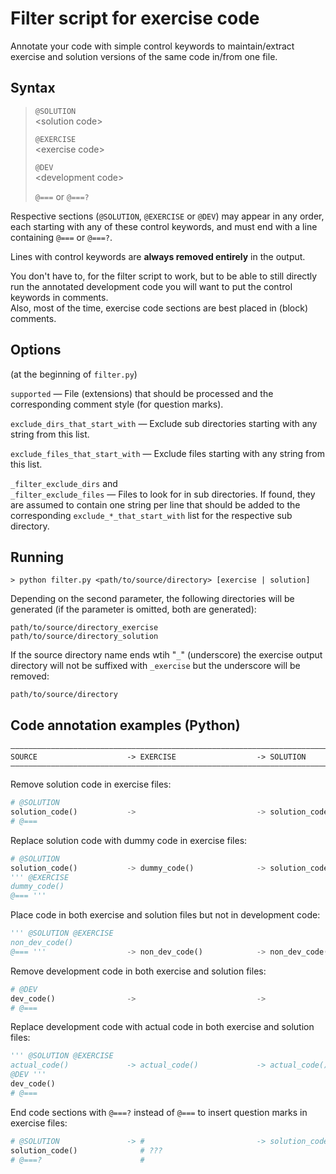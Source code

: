 # Filter script for exercise code

Annotate your code with simple control keywords to maintain/extract exercise and solution versions of the same code in/from one file.

## Syntax

> `@SOLUTION`  
> \<solution code>  
>
> `@EXERCISE`  
> \<exercise code>  
>
> `@DEV`  
> \<development code>  
>
> `@===` or `@===?`

Respective sections (`@SOLUTION`, `@EXERCISE` or `@DEV`) may appear in any order, each starting with any of these control keywords, and must end with a line containing `@===` or `@===?`.

Lines with control keywords are **always removed entirely** in the output.

You don't have to, for the filter script to work, but to be able to still directly run the annotated development code you will want to put the control keywords in comments.  
Also, most of the time, exercise code sections are best placed in (block) comments.


## Options
(at the beginning of `filter.py`)

`supported` &mdash; File (extensions) that should be processed and the corresponding comment style (for question marks).

`exclude_dirs_that_start_with` &mdash; Exclude sub directories starting with any string from this list.

`exclude_files_that_start_with` &mdash; Exclude files starting with any string from this list.

`_filter_exclude_dirs` and  
`_filter_exclude_files` &mdash; Files to look for in sub directories. If found, they are assumed to contain one string per line that should be added to the corresponding `exclude_*_that_start_with` list for the respective sub directory.


## Running

```
> python filter.py <path/to/source/directory> [exercise | solution]
```

Depending on the second parameter, the following directories will be generated
(if the parameter is omitted, both are generated):
```
path/to/source/directory_exercise
path/to/source/directory_solution
```
If the source directory name ends wtih "`_`" (underscore) the exercise output directory will not be suffixed with `_exercise` but the underscore will be removed:
```
path/to/source/directory
```


## Code annotation examples (Python)
```
—————————————————————————————————————————————————————————————————————————
SOURCE                    -> EXERCISE                  -> SOLUTION
—————————————————————————————————————————————————————————————————————————
```

Remove solution code in exercise files:
```python
# @SOLUTION
solution_code()           ->                           -> solution_code()
# @===
```

Replace solution code with dummy code in exercise files:
```python
# @SOLUTION
solution_code()           -> dummy_code()              -> solution_code()
''' @EXERCISE
dummy_code()
@=== '''
```

Place code in both exercise and solution files but not in development code:
```python
''' @SOLUTION @EXERCISE
non_dev_code()
@=== '''                  -> non_dev_code()            -> non_dev_code()
```

Remove development code in both exercise and solution files:
```python
# @DEV
dev_code()                ->                           ->
# @===
```

Replace development code with actual code in both exercise and solution files:
```python
''' @SOLUTION @EXERCISE
actual_code()             -> actual_code()             -> actual_code()
@DEV '''
dev_code()
# @===
```

End code sections with `@===?` instead of `@===` to insert question marks in exercise files:
```python
# @SOLUTION               -> #                         -> solution_code()
solution_code()              # ???
# @===?                      #
```

